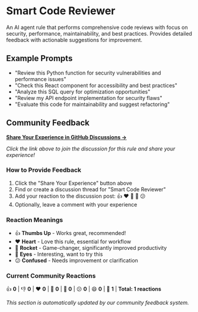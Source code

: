 # Smart Code Reviewer

An AI agent rule that performs comprehensive code reviews with focus on security, performance, maintainability, and best practices. Provides detailed feedback with actionable suggestions for improvement.

## Example Prompts

- "Review this Python function for security vulnerabilities and performance issues"
- "Check this React component for accessibility and best practices"
- "Analyze this SQL query for optimization opportunities"
- "Review my API endpoint implementation for security flaws"
- "Evaluate this code for maintainability and suggest refactoring"

## Community Feedback

**[Share Your Experience in GitHub Discussions →](https://github.com/avalus/rulebase/discussions)**

*Click the link above to join the discussion for this rule and share your experience!*

### How to Provide Feedback
1. Click the "Share Your Experience" button above
2. Find or create a discussion thread for "Smart Code Reviewer"
3. Add your reaction to the discussion post: 👍 ❤️ 🚀 👀 😕
4. Optionally, leave a comment with your experience

### Reaction Meanings
- 👍 **Thumbs Up** - Works great, recommended!
- ❤️ **Heart** - Love this rule, essential for workflow
- 🚀 **Rocket** - Game-changer, significantly improved productivity
- 👀 **Eyes** - Interesting, want to try this
- 😕 **Confused** - Needs improvement or clarification

### Current Community Reactions
<!-- STATS_START -->
👍 **0** | 👎 **0** | ❤️ **0** | 🚀 **0** | 👀 **0** | 😕 **0** | 😄 **0** | 🎉 **1** | **Total: 1 reactions**
<!-- STATS_END -->

*This section is automatically updated by our community feedback system.*